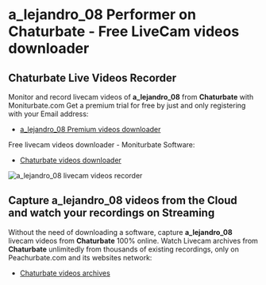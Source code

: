 # a_lejandro_08 Performer on Chaturbate - Free LiveCam videos downloader

## Chaturbate Live Videos Recorder

Monitor and record livecam videos of **a_lejandro_08** from **Chaturbate** with Moniturbate.com
Get a premium trial for free by just and only registering with your Email address:
* [a_lejandro_08 Premium videos downloader](https://moniturbate.com/request-demo-licence-key.html)

Free livecam videos downloader - Moniturbate Software:
* [Chaturbate videos downloader](https://moniturbate.com/moniturbate-download-software.html)

![a_lejandro_08 livecam videos recorder](https://peachurnet.com/templates/moniturbate-software.png)


## Capture a_lejandro_08 videos from the Cloud and watch your recordings on Streaming

Without the need of downloading a software, capture **a_lejandro_08** livecam videos from **Chaturbate** 100% online.
Watch Livecam archives from **Chaturbate** unlimitedly from thousands of existing recordings, only on Peachurbate.com and its websites network:
* [Chaturbate videos archives](https://peachurnet.com/)